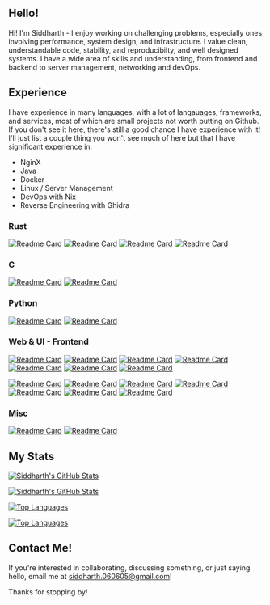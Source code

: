 ## Hello!
Hi! I'm Siddharth - I enjoy working on challenging problems, especially ones involving performance, system design, and infrastructure. I value clean, understandable code, stability, and reproducibilty, and well designed systems.
I have a wide area of skills and understanding, from frontend and backend to server management, networking and devOps.



## Experience
I have experience in many languages, with a lot of langauages, frameworks, and services, most of which are small projects not worth putting on Github. If you don't see it here, there's still a good chance I have experience with it! I'll just list a couple thing you won't see much of here but that I have significant experience in.

- NginX
- Java
- Docker
- Linux / Server Management
- DevOps with Nix
- Reverse Engineering with Ghidra

### Rust
[![Readme Card](https://github-readme-stats.vercel.app/api/pin/?username=siddharth-narayan&repo=softether-cli&theme=dark#gh-dark-mode-only)](https://github.com/siddharth-narayan/softether-cli#gh-dark-mode-only)
[![Readme Card](https://github-readme-stats.vercel.app/api/pin/?username=siddharth-narayan&repo=test-vpn-rust&theme=dark#gh-dark-mode-only)](https://github.com/siddharth-narayan/test-vpn-rust#gh-dark-mode-only)
[![Readme Card](https://github-readme-stats.vercel.app/api/pin/?username=siddharth-narayan&repo=softether-cli&theme=light#gh-light-mode-only)](https://github.com/siddharth-narayan/softether-cli#gh-light-mode-only)
[![Readme Card](https://github-readme-stats.vercel.app/api/pin/?username=siddharth-narayan&repo=test-vpn-rust&theme=light#gh-light-mode-only)](https://github.com/siddharth-narayan/test-vpn-rust#gh-light-mode-only)

### C
[![Readme Card](https://github-readme-stats.vercel.app/api/pin/?username=siddharth-narayan&repo=test-vpn&theme=dark#gh-dark-mode-only)](https://github.com/siddharth-narayan/test-vpn#gh-dark-mode-only)
[![Readme Card](https://github-readme-stats.vercel.app/api/pin/?username=siddharth-narayan&repo=test-vpn&theme=light#gh-light-mode-only)](https://github.com/siddharth-narayan/test-vpn#gh-light-mode-only)

### Python
[![Readme Card](https://github-readme-stats.vercel.app/api/pin/?username=siddharth-narayan&repo=ai-translation-extension&theme=dark#gh-dark-mode-only)](https://github.com/siddharth-narayan/ai-translation-extension#gh-dark-mode-only)
[![Readme Card](https://github-readme-stats.vercel.app/api/pin/?username=siddharth-narayan&repo=ai-translation-extension&theme=light#gh-light-mode-only)](https://github.com/siddharth-narayan/ai-translation-extension#gh-light-mode-only)

### Web & UI - Frontend
[![Readme Card](https://github-readme-stats.vercel.app/api/pin/?username=siddharth-narayan&repo=AiFlow&theme=dark#gh-dark-mode-only)](https://github.com/siddharth-narayan/AiFlow#gh-dark-mode-only)
[![Readme Card](https://github-readme-stats.vercel.app/api/pin/?username=siddharth-narayan&repo=socialgraph&theme=dark#gh-dark-mode-only)](https://github.com/siddharth-narayan/socialgraph#gh-dark-mode-only)
[![Readme Card](https://github-readme-stats.vercel.app/api/pin/?username=siddharth-narayan&repo=zxform&theme=dark#gh-dark-mode-only)](https://github.com/siddharth-narayan/zxform#gh-dark-mode-only)
[![Readme Card](https://github-readme-stats.vercel.app/api/pin/?username=siddharth-narayan&repo=fakenzb&theme=dark#gh-dark-mode-only)](https://github.com/siddharth-narayan/fakenzb#gh-dark-mode-only)
[![Readme Card](https://github-readme-stats.vercel.app/api/pin/?username=siddharth-narayan&repo=test-lms&theme=dark#gh-dark-mode-only)](https://github.com/siddharth-narayan/test-lms#gh-dark-mode-only)
[![Readme Card](https://github-readme-stats.vercel.app/api/pin/?username=siddharth-narayan&repo=softether-gui-linux&theme=dark#gh-dark-mode-only)](https://github.com/siddharth-narayan/softether-gui-linux#gh-dark-mode-only)
[![Readme Card](https://github-readme-stats.vercel.app/api/pin/?username=siddharth-narayan&repo=Spotlight&theme=dark#gh-dark-mode-only)](https://github.com/siddharth-narayan/Spotlight#gh-dark-mode-only)

[![Readme Card](https://github-readme-stats.vercel.app/api/pin/?username=siddharth-narayan&repo=AiFlow&theme=light#gh-light-mode-only)](https://github.com/siddharth-narayan/AiFlow#gh-light-mode-only)
[![Readme Card](https://github-readme-stats.vercel.app/api/pin/?username=siddharth-narayan&repo=socialgraph&theme=light#gh-light-mode-only)](https://github.com/siddharth-narayan/socialgraph#gh-light-mode-only)
[![Readme Card](https://github-readme-stats.vercel.app/api/pin/?username=siddharth-narayan&repo=zxform&theme=light#gh-light-mode-only)](https://github.com/siddharth-narayan/zxform#gh-light-mode-only)
[![Readme Card](https://github-readme-stats.vercel.app/api/pin/?username=siddharth-narayan&repo=fakenzb&theme=light#gh-light-mode-only)](https://github.com/siddharth-narayan/fakenzb#gh-light-mode-only)
[![Readme Card](https://github-readme-stats.vercel.app/api/pin/?username=siddharth-narayan&repo=test-lms&theme=light#gh-light-mode-only)](https://github.com/siddharth-narayan/test-lms#gh-light-mode-only)
[![Readme Card](https://github-readme-stats.vercel.app/api/pin/?username=siddharth-narayan&repo=softether-gui-linux&theme=light#gh-light-mode-only)](https://github.com/siddharth-narayan/softether-gui-linux#gh-light-mode-only)
[![Readme Card](https://github-readme-stats.vercel.app/api/pin/?username=siddharth-narayan&repo=Spotlight&theme=light#gh-light-mode-only)](https://github.com/siddharth-narayan/Spotlight#gh-light-mode-only)

### Misc
[![Readme Card](https://github-readme-stats.vercel.app/api/pin/?username=siddharth-narayan&repo=openssl-quantum&theme=dark#gh-dark-mode-only)](https://github.com/siddharth-narayan/openssl-quantum#gh-dark-mode-only)
[![Readme Card](https://github-readme-stats.vercel.app/api/pin/?username=siddharth-narayan&repo=openssl-quantum&theme=light#gh-light-mode-only)](https://github.com/siddharth-narayan/openssl-quantum#gh-light-mode-only)

## My Stats

[![Siddharth's GitHub Stats](https://github-readme-stats.vercel.app/api?username=siddharth-narayan&hide_rank=true&show_icons=true&theme=dark)](https://github.com/siddharth-narayan/siddharth-narayan#gh-dark-mode-only)

[![Siddharth's GitHub Stats](https://github-readme-stats.vercel.app/api?username=siddharth-narayan&hide_rank=true&show_icons=true&theme=light)](https://github.com/siddharth-narayan/siddharth-narayan#gh-light-mode-only)

[![Top Languages](https://github-readme-stats.vercel.app/api/top-langs/?username=siddharth-narayan&&hide=svelte&layout=compact&theme=dark)](https://github.com/siddharth-narayan/siddharth-narayan#gh-dark-mode-only)

[![Top Languages](https://github-readme-stats.vercel.app/api/top-langs/?username=siddharth-narayan&&hide=svelte&layout=compact&theme=light)](https://github.com/siddharth-narayan/siddharth-narayan#gh-light-mode-only)

## Contact Me!

If you're interested in collaborating, discussing something, or just saying hello, email me at siddharth.060605@gmail.com!

Thanks for stopping by!
